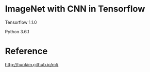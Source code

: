 # ImageNet with CNN in Tensorflow

Tensorflow 1.1.0

Python 3.6.1

# Reference 

http://hunkim.github.io/ml/
